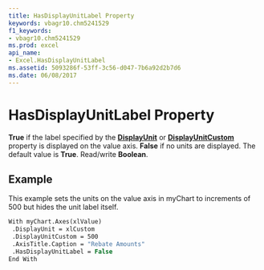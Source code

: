 ```yaml
---
title: HasDisplayUnitLabel Property
keywords: vbagr10.chm5241529
f1_keywords:
- vbagr10.chm5241529
ms.prod: excel
api_name:
- Excel.HasDisplayUnitLabel
ms.assetid: 5093286f-53ff-3c56-d047-7b6a92d2b7d6
ms.date: 06/08/2017
---
```



# HasDisplayUnitLabel Property

 **True** if the label specified by the **[DisplayUnit](displayunit-property.md)** or  **[DisplayUnitCustom](displayunitcustom-property.md)** property is displayed on the value axis.  **False** if no units are displayed. The default value is **True**. Read/write  **Boolean**.


## Example

This example sets the units on the value axis in myChart to increments of 500 but hides the unit label itself.


```vb
With myChart.Axes(xlValue) 
 .DisplayUnit = xlCustom 
 .DisplayUnitCustom = 500 
 .AxisTitle.Caption = "Rebate Amounts" 
 .HasDisplayUnitLabel = False 
End With
```


